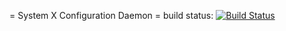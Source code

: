 = System X Configuration Daemon = 
build status: [![Build Status](https://travis-ci.org/GravisZro/SXconfig.svg?branch=master)](https://travis-ci.org/GravisZro/SXconfig)
